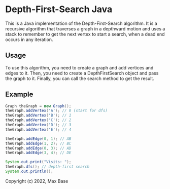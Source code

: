 # Depth-First-Search Java

This is a Java implementation of the Depth-First-Search algorithm. It is a recursive algorithm that traverses a graph in a depthward motion and uses a stack to remember to get the next vertex to start a search, when a dead end occurs in any iteration.

## Usage

To use this algorithm, you need to create a graph and add vertices and edges to it. Then, you need to create a DepthFirstSearch object and pass the graph to it. Finally, you can call the search method to get the result.

## Example

```java
Graph theGraph = new Graph();
theGraph.addVertex('A'); // 0 (start for dfs)
theGraph.addVertex('B'); // 1
theGraph.addVertex('C'); // 2
theGraph.addVertex('D'); // 3
theGraph.addVertex('E'); // 4

theGraph.addEdge(0, 1); // AB
theGraph.addEdge(1, 2); // BC
theGraph.addEdge(0, 3); // AD
theGraph.addEdge(3, 4); // DE

System.out.print("Visits: ");
theGraph.dfs(); // depth-first search
System.out.println();
```

Copyright (c) 2022, Max Base
